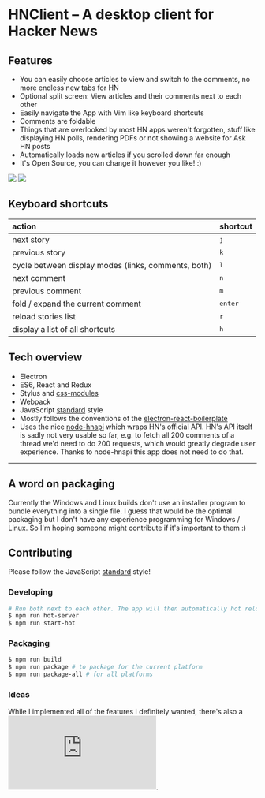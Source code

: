 # HNClient – A desktop client for Hacker News

## Features
- You can easily choose articles to view and switch to the comments, no more
  endless new tabs for HN
- Optional split screen: View articles and their comments next to each other
- Easily navigate the App with Vim like keyboard shortcuts
- Comments are foldable
- Things that are overlooked by most HN apps weren't forgotten, stuff like
  displaying HN polls, rendering PDFs or not showing a website for Ask HN posts
- Automatically loads new articles if you scrolled down far enough
- It's Open Source, you can change it however you like! :)

![](https://i.imgur.com/L3eyTqZ.png)
![](https://i.imgur.com/4e36YVo.png)

## Keyboard shortcuts

| action | shortcut |
|:--|:--|
| next story |  <kbd>j</kbd> |
| previous story |  <kbd>k</kbd> |
| cycle between display modes (links, comments, both) |  <kbd>l</kbd> |
| next comment |  <kbd>n</kbd> |
| previous comment |  <kbd>m</kbd> |
| fold / expand the current comment |  <kbd>enter</kbd> |
| reload stories list |  <kbd>r</kbd> |
| display a list of all shortcuts |  <kbd>h</kbd> |


## Tech overview
- Electron
- ES6, React and Redux
- Stylus and [css-modules](https://github.com/css-modules/css-modules)
- Webpack
- JavaScript [standard](https://github.com/feross/standard) style
- Mostly follows the conventions of the [electron-react-boilerplate](https://github.com/chentsulin/electron-react-boilerplate)
- Uses the nice [node-hnapi](https://github.com/cheeaun/node-hnapi) which wraps HN's official API. HN's API itself is sadly not very usable so far, e.g. to fetch all 200 comments of a thread we'd need to do 200 requests, which would greatly degrade user experience. Thanks to node-hnapi this app does not need to do that.


- - -

## A word on packaging

Currently the Windows and Linux builds don't use an installer program to bundle everything into a single file. I guess that would be the optimal packaging but I don't have any experience programming for Windows / Linux. So I'm hoping someone might contribute if it's important to them :)

## Contributing

Please follow the JavaScript [standard](https://github.com/feross/standard) style!

### Developing

```sh
# Run both next to each other. The app will then automatically hot reload changed modules
$ npm run hot-server
$ npm run start-hot
```

### Packaging
```sh
$ npm run build
$ npm run package # to package for the current platform
$ npm run package-all # for all platforms
```

### Ideas

While I implemented all of the features I definitely wanted, there's also a ![list of feature ideas](https://github.com/florian/HNClient/blob/master/ideas.md).
